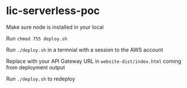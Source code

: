 # lic-serverless-poc

Make sure node is installed in your local

Run `chmod 755 deploy.sh`

Run `./deploy.sh` in a termnial with a session to the AWS account

Replace with your API Gateway URL in `website-dist/index.html` coming from deployment output

Run `./deploy.sh` to redeploy
